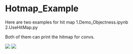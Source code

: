 # Hotmap_Example

Here are two examples for hit map
1.Demo_Objectness.ipynb
2.UseHitMap.py 

Both of them can print the hitmap for convs.

![](http://github.com/ZhixiangWang-CN/Hotmap_Example/blob/master/imgs/cat.jpg?raw=true)
![](http://github.com/ZhixiangWang-CN/Hotmap_Example/blob/master/imgs/grad_feature.jpg?raw=true)